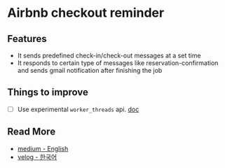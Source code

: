 # Airbnb checkout reminder

## Features

- It sends predefined check-in/check-out messages at a set time
- It responds to certain type of messages like reservation-confirmation
  and sends gmail notification after finishing the job

## Things to improve

- [ ] Use experimental `worker_threads` api. [doc](https://nodejs.org/api/worker_threads.html)

## Read More

- [medium - English](https://medium.com/@leejh3224/build-airbnb-check-out-reminder-with-node-js-and-puppeteer-ab0791473347)
- [velog - 한국어](https://velog.io/@leejh3224/Node.js%EC%99%80-Puppeteer%EB%A5%BC-%ED%99%9C%EC%9A%A9%ED%95%9C-Airbnb-checkout-reminder)
